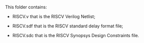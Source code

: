 This folder contains:

- RISCV.v that is the RISCV Verilog Netlist;

- RISCV.sdf that is the RISCV standard delay format file;

- RISCV.sdc that is the RISCV Synopsys Design Constraints file.